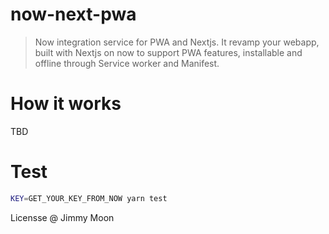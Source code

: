 # now-next-pwa

> Now integration service for PWA and Nextjs. It revamp your webapp, built with Nextjs on now to support PWA features, installable and offline through Service worker and Manifest.

# How it works

TBD

# Test

```sh
KEY=GET_YOUR_KEY_FROM_NOW yarn test 
```

Licensse @ Jimmy Moon